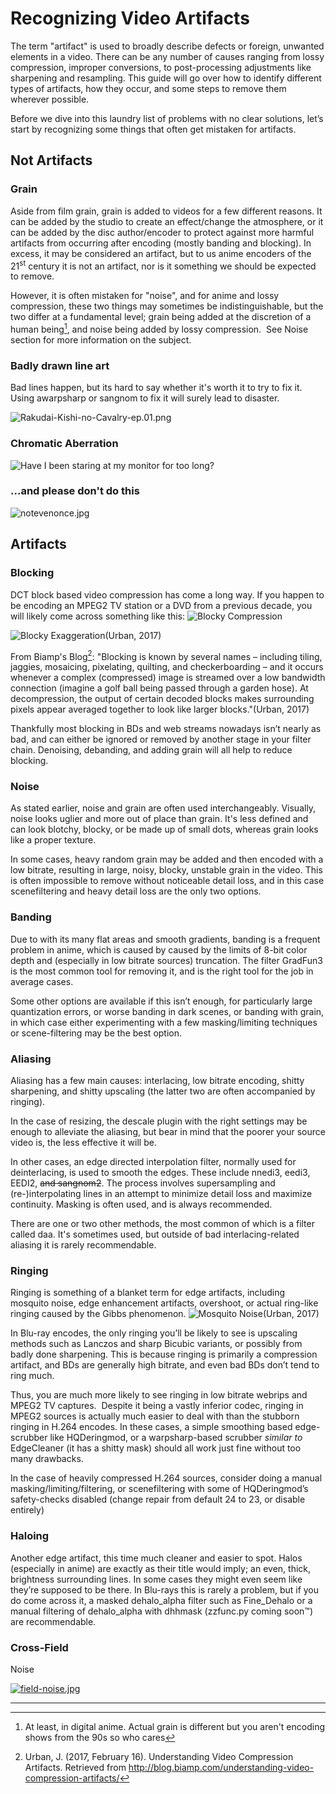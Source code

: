 # Recognizing Video Artifacts

The term "artifact" is used to broadly describe defects or foreign,
unwanted elements in a video. There can be any number of causes ranging
from lossy compression, improper conversions, to post-processing
adjustments like sharpening and resampling. This guide will go over how
to identify different types of artifacts, how they occur, and some steps
to remove them wherever possible.

Before we dive into this laundry list of problems with no clear
solutions, let’s start by recognizing some things that often get
mistaken for artifacts.


## Not Artifacts

### Grain

Aside from film grain, grain is added to videos for a few different
reasons. It can be added by the studio to create an effect/change the
atmosphere, or it can be added by the disc author/encoder to protect
against more harmful artifacts from occurring after encoding (mostly
banding and blocking). In excess, it may be considered an artifact, but
to us anime encoders of the 21<sup>st</sup> century it is not an
artifact, nor is it something we should be expected to remove.

However, it is often mistaken for "noise", and for anime and lossy
compression, these two things may sometimes be indistinguishable, but
the two differ at a fundamental level; grain being added at the
discretion of a human being[^1], and noise being added by lossy
compression.  See Noise section for more information on the subject.


### Badly drawn line art

Bad lines happen, but its hard to say whether it's worth it to try
to fix it. Using awarpsharp or sangnom to fix it will surely lead to
disaster.

![Rakudai-Kishi-no-Cavalry-ep.01.png](images/3cnvimage100.png)


### Chromatic Aberration

![Have I been staring at my monitor for too long?](images/3cnvimage101.png)


### ...and please don't do this

![notevenonce.jpg](images/3cnvimage102.png)



## Artifacts

### Blocking

DCT block based video compression has come a long way. If you happen
to be encoding an MPEG2 TV station or a DVD from a previous decade, you
will likely come across something like this:
![Blocky Compression](images/blocky2.png)

![Blocky Exaggeration](images/blocky1.jpg)\(Urban, 2017\)

From Biamp's Blog[^2]:
"Blocking is known by several names – including tiling,
jaggies,
mosaicing,
pixelating,
quilting,
and checkerboarding –
and it occurs whenever a complex (compressed) image
is streamed over a low bandwidth connection
(imagine a golf ball being passed through a garden hose).
At decompression,
the output of certain decoded blocks makes surrounding pixels
appear averaged together to look like larger blocks."\(Urban, 2017\)



Thankfully most blocking in BDs and web streams nowadays isn’t
nearly as bad, and can either be ignored or removed by another stage in
your filter chain. Denoising, debanding, and adding grain will all help
to reduce blocking.


### Noise

As stated earlier, noise and grain are often used interchangeably.
Visually, noise looks uglier and more out of place than grain. It's less
defined and can look blotchy, blocky, or be made up of small dots,
whereas grain looks like a proper texture.

In some cases, heavy random grain may be added and then encoded with
a low bitrate, resulting in large, noisy, blocky, unstable grain in the
video. This is often impossible to remove without noticeable detail
loss, and in this case scenefiltering and heavy detail loss are the only
two options.


### Banding

Due to with its many flat areas and smooth gradients, banding is a
frequent problem in anime, which is caused by caused by the limits of
8-bit color depth and (especially in low bitrate sources) truncation.
The filter GradFun3 is the most common tool for removing it, and is the
right tool for the job in average cases.

Some other options are available if this isn’t enough, for
particularly large quantization errors, or worse banding in dark scenes,
or banding with grain, in which case either experimenting with a few
masking/limiting techniques or scene-filtering may be the best option.


### Aliasing

Aliasing has a few main causes: interlacing, low bitrate encoding,
shitty sharpening, and shitty upscaling (the latter two are often
accompanied by ringing).

In the case of resizing, the descale plugin with the right settings
may be enough to alleviate the aliasing, but bear in mind that the
poorer your source video is, the less effective it will be.

In other cases, an edge directed interpolation filter, normally used
for deinterlacing, is used to smooth the edges. These include nnedi3,
eedi3, EEDI2, ~~and sangnom2~~.
The process involves supersampling and
(re-)interpolating lines in an attempt to minimize detail loss and
maximize continuity. Masking is often used, and is always recommended.

There are one or two other methods, the most common of which is a
filter called daa. It's sometimes used, but outside of bad
interlacing-related aliasing it is rarely recommendable.


### Ringing

Ringing is something of a blanket term for edge artifacts, including
mosquito noise, edge enhancement artifacts, overshoot, or actual
ring-like ringing caused by the Gibbs phenomenon.
![Mosquito Noise](images/mosquito1.png)\(Urban, 2017\)

In Blu-ray encodes, the only ringing you’ll be likely to see is
upscaling methods such as Lanczos and sharp Bicubic variants, or
possibly from badly done sharpening. This is because ringing is
primarily a compression artifact, and BDs are generally high bitrate,
and even bad BDs don’t tend to ring much.

Thus, you are much more likely to see ringing in low bitrate webrips
and MPEG2 TV captures.  Despite it being a vastly inferior codec,
ringing in MPEG2 sources is actually much easier to deal with than the
stubborn ringing in H.264 encodes. In these cases, a simple smoothing
based edge-scrubber like HQDeringmod, or a warpsharp-based scrubber
*similar to* EdgeCleaner (it has a shitty mask) should all work just
fine without too many drawbacks.

In the case of heavily compressed H.264 sources, consider doing a
manual masking/limiting/filtering, or scenefiltering with some of
HQDeringmod’s safety-checks disabled (change repair from default 24 to
23, or disable entirely)


### Haloing

Another edge artifact, this time much cleaner and easier to spot.
Halos (especially in anime) are exactly as their title would imply; an
even, thick, brightness surrounding lines. In some cases they might even
seem like they’re supposed to be there. In Blu-rays this is rarely a
problem, but if you do come across it, a masked dehalo\_alpha filter
such as Fine\_Dehalo or a manual filtering of dehalo\_alpha with dhhmask
(zzfunc.py coming soon™) are recommendable.


### Cross-Field

Noise

[![field-noise.jpg](images/3cnvimage103.png)](https://diff.pics/84URvW5IYSdO/1)

---

[^1]: At least, in digital anime. Actual grain is different but you aren't encoding shows from the 90s so who cares
[^2]: Urban, J. (2017, February 16). Understanding Video Compression Artifacts. Retrieved from http://blog.biamp.com/understanding-video-compression-artifacts/
